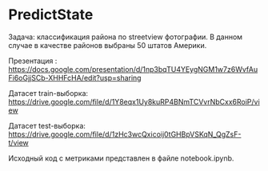 # PredictState
Задача: классификация района по streetview фотографии. В данном случае в качестве районов выбраны 50 штатов Америки.

Презентация : https://docs.google.com/presentation/d/1np3bqTU4YEygNGM1w7z6WvfAuFi6oGjjSCb-XHHFcHA/edit?usp=sharing

Датасет train-выборка: https://drive.google.com/file/d/1Y8eqx1Uy8kuRP4BNmTCVvrNbCxx6RoiP/view

Датасет test-выборка: https://drive.google.com/file/d/1zHc3wcQxicoij0tGHBpVSKqN_QgZsF-t/view

Исходный код с метриками представлен в файле notebook.ipynb.
